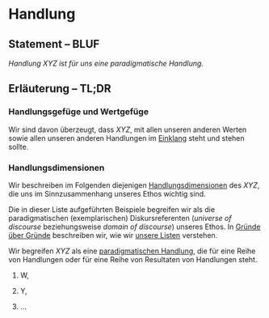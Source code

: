 # Handlung
## Statement – BLUF
*Handlung XYZ ist für uns eine paradigmatische Handlung.*

## Erläuterung – TL;DR
### Handlungsgefüge und Wertgefüge
Wir sind davon überzeugt, dass *XYZ*, mit allen unseren anderen Werten sowie allen unseren anderen Handlungen im [Einklang](../synopsis/reasons.md) steht und stehen sollte.

### Handlungsdimensionen
Wir beschreiben im Folgenden diejenigen [Handlungsdimensionen](../synopsis/reasons.md) des *XYZ*, die uns im Sinnzusammenhang unseres Ethos wichtig sind.

Die in dieser Liste aufgeführten Beispiele begreifen wir als die paradigmatischen (exemplarischen) Diskursreferenten (*universe of discourse* beziehungsweise *domain of discourse*) unseres Ethos.
In [Gründe über Gründe](../synopsis/reasons.md) beschreiben wir, wie wir [unsere Listen](../synopsis/reasons.md) verstehen.

Wir begreifen *XYZ* als eine [paradigmatischen Handlung](../synopsis/reasons.md), die für eine Reihe von Handlungen oder für eine Reihe von Resultaten von Handlungen steht.

1. W,

2. Y,

3. …
